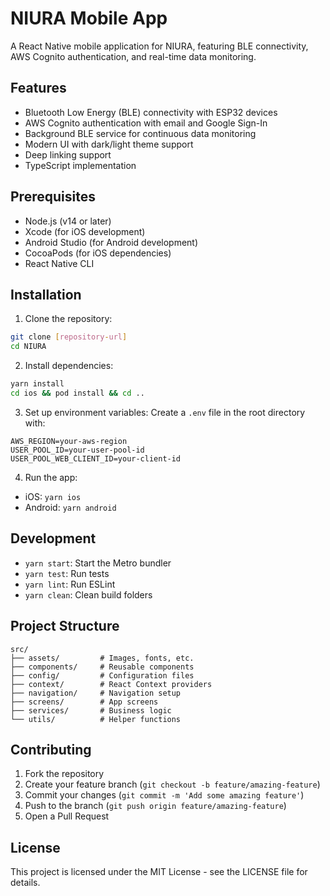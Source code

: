 # NIURA Mobile App

A React Native mobile application for NIURA, featuring BLE connectivity, AWS Cognito authentication, and real-time data monitoring.

## Features

- Bluetooth Low Energy (BLE) connectivity with ESP32 devices
- AWS Cognito authentication with email and Google Sign-In
- Background BLE service for continuous data monitoring
- Modern UI with dark/light theme support
- Deep linking support
- TypeScript implementation

## Prerequisites

- Node.js (v14 or later)
- Xcode (for iOS development)
- Android Studio (for Android development)
- CocoaPods (for iOS dependencies)
- React Native CLI

## Installation

1. Clone the repository:
```bash
git clone [repository-url]
cd NIURA
```

2. Install dependencies:
```bash
yarn install
cd ios && pod install && cd ..
```

3. Set up environment variables:
Create a `.env` file in the root directory with:
```
AWS_REGION=your-aws-region
USER_POOL_ID=your-user-pool-id
USER_POOL_WEB_CLIENT_ID=your-client-id
```

4. Run the app:
- iOS: `yarn ios`
- Android: `yarn android`

## Development

- `yarn start`: Start the Metro bundler
- `yarn test`: Run tests
- `yarn lint`: Run ESLint
- `yarn clean`: Clean build folders

## Project Structure

```
src/
├── assets/         # Images, fonts, etc.
├── components/     # Reusable components
├── config/         # Configuration files
├── context/        # React Context providers
├── navigation/     # Navigation setup
├── screens/        # App screens
├── services/       # Business logic
└── utils/          # Helper functions
```

## Contributing

1. Fork the repository
2. Create your feature branch (`git checkout -b feature/amazing-feature`)
3. Commit your changes (`git commit -m 'Add some amazing feature'`)
4. Push to the branch (`git push origin feature/amazing-feature`)
5. Open a Pull Request

## License

This project is licensed under the MIT License - see the LICENSE file for details.
